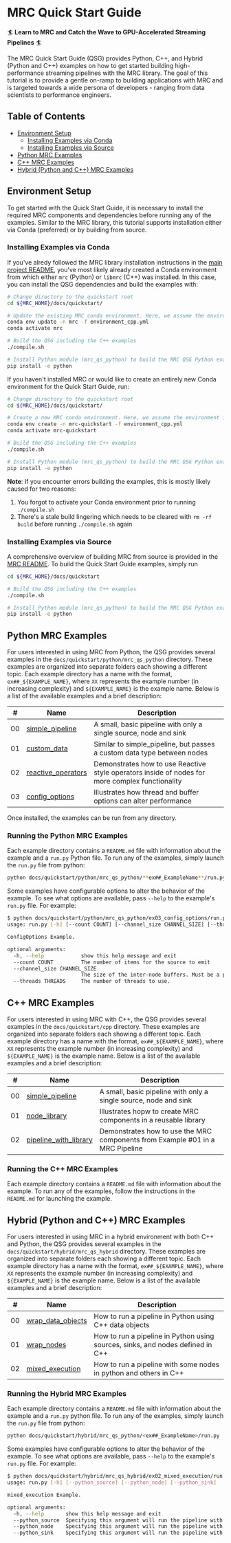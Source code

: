 <!-- omit in toc -->
# MRC Quick Start Guide
:surfer: **Learn to MRC and Catch the Wave to GPU-Accelerated Streaming Pipelines** :surfer:

The MRC Quick Start Guide (QSG) provides Python, C++, and Hybrid (Python and C++) examples on how to get started building high-performance streaming pipelines with the MRC library. The goal of this tutorial is to provide a gentle on-ramp to building applications with MRC and is targeted towards a wide persona of developers - ranging from data scientists to performance engineers.

<!-- omit in toc -->
## Table of Contents
- [Environment Setup](#environment-setup)
  - [Installing Examples via Conda](#installing-examples-via-conda)
  - [Installing Examples via Source](#installing-examples-via-source)
- [Python MRC Examples](#python-mrc-examples)
- [C++ MRC Examples](#c-mrc-examples)
- [Hybrid (Python and C++) MRC Examples](#hybrid-python-and-c-mrc-examples)


## Environment Setup

To get started with the Quick Start Guide, it is necessary to install the required MRC components and dependencies before running any of the examples. Similar to the MRC library, this tutorial supports installation either via Conda (preferred) or by building from source.

### Installing Examples via Conda

If you've alredy followed the MRC library installation instructions in the [main project README](../../README.md#installation), you've most likely already created a Conda environment from which either `mrc` (Python) or `libmrc` (C++) was installed. In this case, you can install the QSG dependencies and build the examples with:

```bash
# Change directory to the quickstart root
cd ${MRC_HOME}/docs/quickstart/

# Update the existing MRC conda environment. Here, we assume the environment is named `mrc`, but you can change this to the environment name you used, if different
conda env update -n mrc -f environment_cpp.yml
conda activate mrc

# Build the QSG including the C++ examples
./compile.sh

# Install Python module (mrc_qs_python) to build the MRC QSG Python examples
pip install -e python
```

If you haven't installed MRC or would like to create an entirely new Conda environment for the Quick Start Guide, run:
```bash
# Change directory to the quickstart root
cd ${MRC_HOME}/docs/quickstart/

# Create a new MRC conda environment. Here, we assume the environment is named `mrc-quickstart`
conda env create -n mrc-quickstart -f environment_cpp.yml
conda activate mrc-quickstart

# Build the QSG including the C++ examples
./compile.sh

# Install Python module (mrc_qs_python) to build the MRC QSG Python examples
pip install -e python
```

**Note**:
If you encounter errors building the examples, this is mostly likely caused for two reasons:
1. You forgot to activate your Conda environment prior to running `./compile.sh`
2. There's a stale build lingering which needs to be cleared with `rm -rf build` before running `./compile.sh` again

### Installing Examples via Source

A comprehensive overview of building MRC from source is provided in the [MRC README](../../README.md#source-installation). To build the Quick Start Guide examples, simply run

```bash
cd ${MRC_HOME}/docs/quickstart

# Build the QSG including the C++ examples
./compile.sh

# Install Python module (mrc_qs_python) to build the MRC QSG Python examples
pip install -e python
```

## Python MRC Examples

For users interested in using MRC from Python, the QSG provides several examples in the `docs/quickstart/python/mrc_qs_python` directory. These examples are organized into separate folders each showing a different topic. Each example directory has a name with the format, `ex##_${EXAMPLE_NAME}`, where `XX` represents the example number (in increasing complexity) and `${EXAMPLE_NAME}` is the example name. Below is a list of the available examples and a brief description:

| #      | Name | Description |
| ----------- | ----------- | --- |
| 00 | [simple_pipeline](./python/mrc_qs_python/ex00_simple_pipeline/README.md) | A small, basic pipeline with only a single source, node and sink |
| 01 | [custom_data](./python/mrc_qs_python/ex01_custom_data/README.md) | Similar to simple_pipeline, but passes a custom data type between nodes |
| 02 | [reactive_operators](./python/mrc_qs_python/ex02_reactive_operators/README.md) | Demonstrates how to use Reactive style operators inside of nodes for more complex functionality |
| 03 | [config_options](./python/mrc_qs_python/ex03_config_options/README.md) | Illustrates how thread and buffer options can alter performance |

Once installed, the examples can be run from any directory.

<!-- omit in toc -->
### Running the Python MRC Examples

Each example directory contains a `README.md` file with information about the example and a `run.py` Python file. To run any of the examples, simply launch the `run.py` file from python:

```bash
python docs/quickstart/python/mrc_qs_python/**ex##_ExampleName**/run.py
```

Some examples have configurable options to alter the behavior of the example. To see what options are available, pass `--help` to the example's `run.py` file. For example:

```bash
$ python docs/quickstart/python/mrc_qs_python/ex03_config_options/run.py --help
usage: run.py [-h] [--count COUNT] [--channel_size CHANNEL_SIZE] [--threads THREADS]

ConfigOptions Example.

optional arguments:
  -h, --help            show this help message and exit
  --count COUNT         The number of items for the source to emit
  --channel_size CHANNEL_SIZE
                        The size of the inter-node buffers. Must be a power of 2
  --threads THREADS     The number of threads to use.
```

## C++ MRC Examples

For users interested in using MRC with C++, the QSG provides several examples in the `docs/quickstart/cpp` directory. These examples are organized into separate folders each showing a different topic. Each example directory has a name with the format, `ex##_${EXAMPLE_NAME}`, where `XX` represents the example number (in increasing complexity) and `${EXAMPLE_NAME}` is the example name. Below is a list of the available examples and a brief description:

| #      | Name | Description |
| ----------- | ----------- | --- |
| 00 | [simple_pipeline](./cpp/ex00_simple_pipeline/README.md) | A small, basic pipeline with only a single source, node and sink |
| 01 | [node_library](./cpp/ex01_node_library/README.md) | Illustrates hopw to create MRC components in a reusable library |
| 02 | [pipeline_with_library](./cpp/ex02_pipeline_with_library/README.md) | Demonstrates how to use the MRC components from Example #01 in a MRC Pipeline |

<!-- omit in toc -->
### Running the C++ MRC Examples

Each example directory contains a `README.md` file with information about the example. To run any of the examples, follow the instructions in the `README.md` for launching the example.

## Hybrid (Python and C++) MRC Examples

For users interested in using MRC in a hybrid environment with both C++ and Python, the QSG provides several examples in the `docs/quickstart/hybrid/mrc_qs_hybrid` directory. These examples are organized into separate folders each showing a different topic. Each example directory has a name with the format, `ex##_${EXAMPLE_NAME}`, where `XX` represents the example number (in increasing complexity) and `${EXAMPLE_NAME}` is the example name. Below is a list of the available examples and a brief description:

| #      | Name | Description |
| ----------- | ----------- | --- |
| 00 | [wrap_data_objects](./hybrid/mrc_qs_hybrid/ex00_wrap_data_objects/README.md) | How to run a pipeline in Python using C++ data objects |
| 01 | [wrap_nodes](./hybrid/mrc_qs_hybrid/ex01_wrap_nodes/README.md) | How to run a pipeline in Python using sources, sinks, and nodes defined in C++ |
| 02 | [mixed_execution](./hybrid/mrc_qs_hybrid/ex02_mixed_execution/README.md) | How to run a pipeline with some nodes in python and others in C++ |

<!-- omit in toc -->
### Running the Hybrid MRC Examples

Each example directory contains a `README.md` file with information about the example and a `run.py` python file. To run any of the examples, simply launch the `run.py` file from python:

```bash
python docs/quickstart/hybrid/mrc_qs_python/<ex##_ExampleName>/run.py
```

Some examples have configurable options to alter the behavior of the example. To see what options are available, pass `--help` to the example's `run.py` file. For example:

```bash
$ python docs/quickstart/hybrid/mrc_qs_hybrid/ex02_mixed_execution/run.py --help
usage: run.py [-h] [--python_source] [--python_node] [--python_sink]

mixed_execution Example.

optional arguments:
  -h, --help       show this help message and exit
  --python_source  Specifying this argument will run the pipeline with a python source
  --python_node    Specifying this argument will run the pipeline with a python node
  --python_sink    Specifying this argument will run the pipeline with a python sink
```
